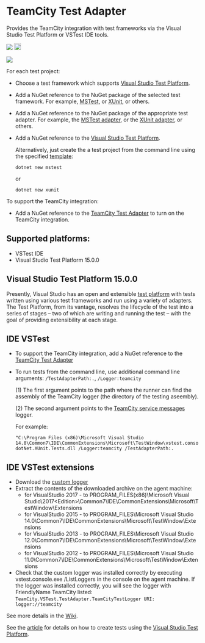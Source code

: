 # TeamCity Test Adapter

Provides the TeamCity integration with test frameworks via the Visual Studio Test Platform or VSTest IDE tools.

[<img src="http://teamcity.jetbrains.com/app/rest/builds/buildType:(id:TeamCityPluginsByJetBrains_TeamCityVSTestTestAdapter_Build)/statusIcon.svg"/>](http://teamcity.jetbrains.com/viewType.html?buildTypeId=TeamCityPluginsByJetBrains_TeamCityVSTestTestAdapter_Build) [<img src="https://www.nuget.org/Content/Logos/nugetlogo.png" height="18">](https://www.nuget.org/packages/TeamCity.VSTest.TestAdapter)

<img src="https://github.com/JetBrains/TeamCity.VSTest.TestAdapter/blob/master/Samples/MS.Tests/Docs/NewTest.gif"/>

For each test project:

* Choose a test framework which supports [Visual Studio Test Platform](https://github.com/Microsoft/vstest).

* Add a NuGet reference to the NuGet package of the selected test framework. For example, [MSTest](https://www.nuget.org/packages/MSTest.TestFramework/), or [XUnit](https://www.nuget.org/packages/xunit/), or others.

* Add a NuGet reference to the NuGet package of the appropriate test adapter. For example, the [MSTest adapter](https://www.nuget.org/packages/MSTest.TestAdapter/), or the [XUnit adapter](https://www.nuget.org/packages/xunit.runner.visualstudio/), or others.

* Add a NuGet reference to the [Visual Studio Test Platform](https://www.nuget.org/packages/Microsoft.NET.Test.Sdk/).

   Alternatively, just create the a test project from the command line using the specified [template](https://docs.microsoft.com/en-us/dotnet/articles/core/tools/dotnet-new):

   ```
   dotnet new mstest
   ```

   or

   ```
   dotnet new xunit
   ```

To support the TeamCity integration:

* Add a NuGet reference to the [TeamCity Test Adapter](https://www.nuget.org/packages/TeamCity.VSTest.TestAdapter) to turn on the TeamCity integration.

## Supported platforms:

* VSTest IDE
* Visual Studio Test Platform 15.0.0

## Visual Studio Test Platform 15.0.0

Presently, Visual Studio has an open and extensible [test platform](https://github.com/Microsoft/vstest) with tests written using various test frameworks and run using a variety of adapters. The Test Platform, from its vantage, resolves the lifecycle of the test into a series of stages – two of which are writing and running the test – with the goal of providing extensibility at each stage.

## IDE VSTest

* To support the TeamCity integration, add a NuGet reference to the [TeamCity Test Adapter](https://www.nuget.org/packages/TeamCity.VSTest.TestAdapter)

* To run tests from the command line, use additional command line arguments: `/TestAdapterPath:.`, `/Logger:teamcity` 

   (1) The first argument points to  the path where the runner can find the assembly of the TeamCity logger (the directory of the testing aseembly).
   
   (2) The second argument points to the [TeamCity service messages](http://confluence.jetbrains.net/display/TCDL/Build+Script+Interaction+with+TeamCity#BuildScriptInteractionwithTeamCity-ServiceMessages) logger.
  
   For example:
   ```
   "C:\Program Files (x86)\Microsoft Visual Studio 14.0\Common7\IDE\CommonExtensions\Microsoft\TestWindow\vstest.console.exe" dotNet.XUnit.Tests.dll /Logger:teamcity /TestAdapterPath:.
   ```

## IDE VSTest extensions

* Download the [custom logger](http://teamcity.jetbrains.com/httpAuth/app/rest/builds/buildType:TeamCityPluginsByJetBrains_TeamCityVSTestTestAdapter_Build,pinned:true,status:SUCCESS,branch:master,tags:release/artifacts/content/extensions/TeamCityAdapter.net40.zip)
* Extract the contents of the downloaded archive on the agent machine:
  * for VisualStudio 2017 - to PROGRAM_FILES(x86)\Microsoft Visual Studio\2017\<Edition>\Common7\IDE\CommonExtensions\Microsoft\TestWindow\Extensions
  * for VisualStudio 2015 - to PROGRAM_FILES\Microsoft Visual Studio 14.0\Common7\IDE\CommonExtensions\Microsoft\TestWindow\Extensions
  * for VisualStudio 2013 - to PROGRAM_FILES\Microsoft Visual Studio 12.0\Common7\IDE\CommonExtensions\Microsoft\TestWindow\Extensions
  * for VisualStudio 2012 - to PROGRAM_FILES\Microsoft Visual Studio 11.0\Common7\IDE\CommonExtensions\Microsoft\TestWindow\Extensions
* Check that the custom logger was installed correctly by executing vstest.console.exe /ListLoggers in the console on the agent machine. If the logger was installed correctly, you will see the logger with FriendlyName TeamCity listed: `TeamCity.VSTest.TestAdapter.TeamCityTestLogger URI: logger://teamcity`

See more details in the [Wiki](https://github.com/JetBrains/TeamCity.VSTest.TestAdapter/wiki).

See the [article](https://blogs.msdn.microsoft.com/visualstudioalm/2016/11/29/evolving-the-test-platform-part-3-net-core-convergence-and-cross-plat/) for details on how to create tests using the [Visual Studio Test Platform](https://github.com/Microsoft/vstest).

